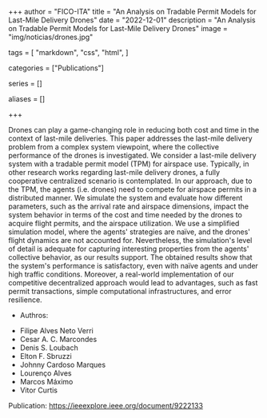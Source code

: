 +++
author = "FICO-ITA"
title = "An Analysis on Tradable Permit Models for Last-Mile Delivery Drones"
date = "2022-12-01"
description = "An Analysis on Tradable Permit Models for Last-Mile Delivery Drones"
image = "img/noticias/drones.jpg"

tags = [
    "markdown",
    "css",
    "html",
]

categories = ["Publications"]

series = []

aliases = []

+++

Drones can play a game-changing role in reducing both cost and time in the context of last-mile deliveries. This paper addresses the last-mile delivery problem from a complex system viewpoint, where the collective performance of the drones is investigated. We consider a last-mile delivery system with a tradable permit model (TPM) for airspace use. Typically, in other research works regarding last-mile delivery drones, a fully cooperative centralized scenario is contemplated. In our approach, due to the TPM, the agents (i.e. drones) need to compete for airspace permits in a distributed manner. We simulate the system and evaluate how different parameters, such as the arrival rate and airspace dimensions, impact the system behavior in terms of the cost and time needed by the drones to acquire flight permits, and the airspace utilization. We use a simplified simulation model, where the agents' strategies are naïve, and the drones' flight dynamics are not accounted for. Nevertheless, the simulation's level of detail is adequate for capturing interesting properties from the agents' collective behavior, as our results support. The obtained results show that the system's performance is satisfactory, even with naïve agents and under high traffic conditions. Moreover, a real-world implementation of our competitive decentralized approach would lead to advantages, such as fast permit transactions, simple computational infrastructures, and error resilience.

* Authros: 

- Filipe Alves Neto Verri
- Cesar A. C. Marcondes
- Denis S. Loubach
- Elton F. Sbruzzi
- Johnny Cardoso Marques
- Lourenço Alves
- Marcos Máximo
- Vitor Curtis


Publication: https://ieeexplore.ieee.org/document/9222133
